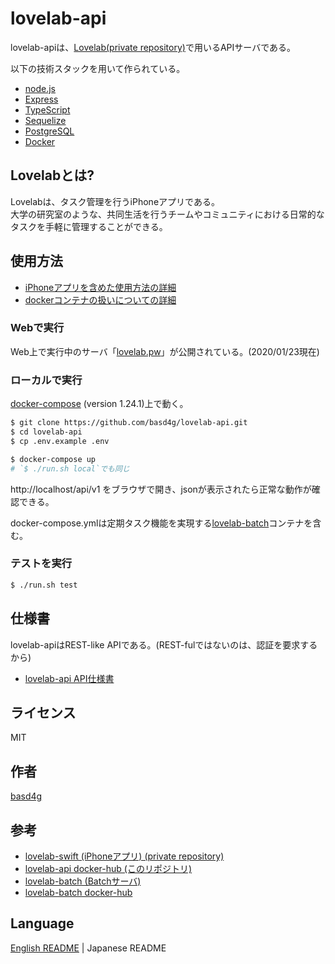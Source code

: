 # lovelab-api

lovelab-apiは、[Lovelab(private repository)](https://github.com/enpit2su-ics/2019-team-C)で用いるAPIサーバである。

以下の技術スタックを用いて作られている。

- [node.js](https://nodejs.org/)
- [Express](https://expressjs.com/)
- [TypeScript](https://www.typescriptlang.org/)
- [Sequelize](https://sequelize.org/)
- [PostgreSQL](https://www.postgresql.org/)
- [Docker](https://www.docker.com/)

## Lovelabとは?

Lovelabは、タスク管理を行うiPhoneアプリである。  
大学の研究室のような、共同生活を行うチームやコミュニティにおける日常的なタスクを手軽に管理することができる。

## 使用方法

- [iPhoneアプリを含めた使用方法の詳細](./documents/HowToUse.md)
- [dockerコンテナの扱いについての詳細](./documents/docker.md)

### Webで実行

Web上で実行中のサーバ「[lovelab.pw](https://lovelab.pw/api/v1)」が公開されている。(2020/01/23現在)

### ローカルで実行

[docker-compose](https://docs.docker.com/compose/install/) (version 1.24.1)上で動く。

```sh
$ git clone https://github.com/basd4g/lovelab-api.git
$ cd lovelab-api
$ cp .env.example .env

$ docker-compose up
# `$ ./run.sh local`でも同じ

```

http://localhost/api/v1 をブラウザで開き、jsonが表示されたら正常な動作が確認できる。

docker-compose.ymlは定期タスク機能を実現する[lovelab-batch](https://github.com/basd4g/lovelab-batch)コンテナを含む。

### テストを実行

```sh
$ ./run.sh test
```

## 仕様書

lovelab-apiはREST-like APIである。(REST-fulではないのは、認証を要求するから)

- [lovelab-api API仕様書](documents/specification/index.md)

## ライセンス

MIT

## 作者

[basd4g](https://github.com/basd4g)

## 参考

- [lovelab-swift (iPhoneアプリ) (private repository)](https://github.com/enpit2su-ics/2019-team-C)
- [lovelab-api docker-hub (このリポジトリ)](https://hub.docker.com/r/basd4g/lovelab-api)
- [lovelab-batch (Batchサーバ)](https://github.com/basd4g/lovelab-batch)
- [lovelab-batch docker-hub](https://hub.docker.com/r/basd4g/lovelab-batch)

## Language

 [English README](./README.md) | Japanese README
